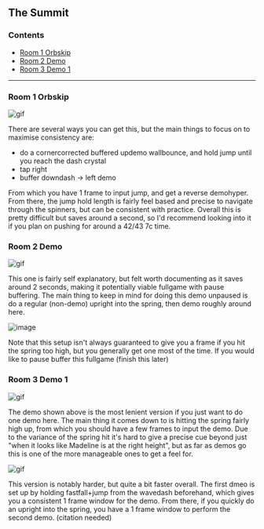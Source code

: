 ## The Summit

### Contents
- [Room 1 Orbskip](#Room-1-Orbskip)
- [Room 2 Demo](#Room-2-Demo)
- [Room 3 Demo 1](#Room-3-Demo-1)

- - - -

### Room 1 Orbskip

![gif](https://github.com/Vapo41/C-Side-Guide/blob/main/images/7corbskipwebp.webp)

There are several ways you can get this, but the main things to focus on to maximise consistency are:

- do a cornercorrected buffered updemo wallbounce, and hold jump until you reach the dash crystal
- tap right
- buffer downdash -> left demo

From which you have 1 frame to input jump, and get a reverse demohyper. From there, the jump hold length is fairly feel based and precise to navigate through the spinners, but can be consistent with practice. Overall this is pretty difficult but saves around a second, so I'd recommend looking into it if you plan on pushing for around a 42/43 7c time.

### Room 2 Demo

![gif](https://github.com/Vapo41/C-Side-Guide/blob/main/images/7cr2demowebp.webp)

This one is fairly self explanatory, but felt worth documenting as it saves around 2 seconds, making it potentially viable fullgame with pause buffering. The main thing to keep in mind for doing this demo unpaused is do a regular (non-demo) upright into the spring, then demo roughly around here.

![image](https://cdn.discordapp.com/attachments/785077819771453461/1015983873315840090/7cr2demo.png)

Note that this setup isn't always guaranteed to give you a frame if you hit the spring too high, but you generally get one most of the time. If you would like to pause buffer this fullgame (finish this later)

### Room 3 Demo 1

![gif](https://github.com/Vapo41/C-Side-Guide/blob/main/images/7cr3demowebp.webp)

The demo shown above is the most lenient version if you just want to do one demo here. The main thing it comes down to is hitting the spring fairly high up, from which you should have a few frames to input the demo. Due to the variance of the spring hit it's hard to give a precise cue beyond just "when it looks like Madeline is at the right height", but as far as demos go this is one of the more manageable ones to get a feel for.

![gif](https://github.com/Vapo41/C-Side-Guide/blob/main/images/7cfirstdoubledemo.webp)

This version is notably harder, but quite a bit faster overall. The first dmeo is set up by holding fastfall+jump from the wavedash beforehand, which gives you a consistent 1 frame window for the demo. From there, if you quickly do an upright into the spring, you have a 1 frame window to perform the second demo. (citation needed)



